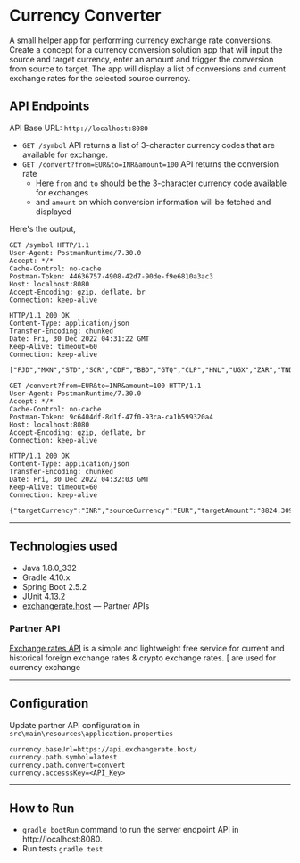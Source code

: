 # Currency Converter

A small helper app for performing currency exchange rate conversions. Create a concept for a currency conversion solution app that will input the source and target currency, enter an amount and trigger the conversion from source to target. The app will display a list of conversions and current exchange rates for the selected source currency.

## API Endpoints
API Base URL: `http://localhost:8080`
* `GET /symbol` API returns a list of 3-character currency codes that are available for exchange.
* `GET /convert?from=EUR&to=INR&amount=100` API returns the conversion rate
  * Here `from` and `to` should be the 3-character currency code available for exchanges
  * and `amount` on which conversion information will be fetched and displayed

Here's the output,
```
GET /symbol HTTP/1.1
User-Agent: PostmanRuntime/7.30.0
Accept: */*
Cache-Control: no-cache
Postman-Token: 44636757-4908-42d7-90de-f9e6810a3ac3
Host: localhost:8080
Accept-Encoding: gzip, deflate, br
Connection: keep-alive
 
HTTP/1.1 200 OK
Content-Type: application/json
Transfer-Encoding: chunked
Date: Fri, 30 Dec 2022 04:31:22 GMT
Keep-Alive: timeout=60
Connection: keep-alive
 
["FJD","MXN","STD","SCR","CDF","BBD","GTQ","CLP","HNL","UGX","ZAR","TND","STN","CUC","BSD","SLL","SDG","IQD","CUP","GMD","TWD","RSD","DOP","KMF","MYR","FKP","XOF","GEL","BTC","UYU","MAD","CVE","TOP","AZN","OMR","PGK","KES","SEK","CNH","BTN","UAH","GNF","ERN","MZN","SVC","ARS","QAR","IRR","XPD","CNY","THB","UZS","XPF","MRU","BDT","LYD","BMD","KWD","PHP","XPT","RUB","PYG","ISK","JMD","COP","MKD","USD","DZD","PAB","GGP","SGD","ETB","JEP","KGS","SOS","VUV","LAK","BND","XAF","LRD","XAG","CHF","HRK","ALL","DJF","VES","ZMW","TZS","VND","XAU","AUD","ILS","GHS","GYD","KPW","BOB","KHR","MDL","IDR","KYD","AMD","BWP","SHP","TRY","LBP","TJS","JOD","AED","HKD","RWF","EUR","LSL","DKK","CAD","BGN","MMK","MUR","NOK","SYP","IMP","ZWL","GIP","RON","LKR","NGN","CRC","CZK","PKR","XCD","ANG","HTG","BHD","KZT","SRD","SZL","SAR","TTD","YER","MVR","AFN","INR","AWG","KRW","NPR","JPY","MNT","AOA","PLN","GBP","SBD","BYN","HUF","BIF","MWK","MGA","XDR","BZD","BAM","EGP","MOP","NAD","SSP","NIO","PEN","NZD","WST","TMT","CLF","BRL"]
```

```
GET /convert?from=EUR&to=INR&amount=100 HTTP/1.1
User-Agent: PostmanRuntime/7.30.0
Accept: */*
Cache-Control: no-cache
Postman-Token: 9c6404df-8d1f-47f0-93ca-ca1b599320a4
Host: localhost:8080
Accept-Encoding: gzip, deflate, br
Connection: keep-alive
 
HTTP/1.1 200 OK
Content-Type: application/json
Transfer-Encoding: chunked
Date: Fri, 30 Dec 2022 04:32:03 GMT
Keep-Alive: timeout=60
Connection: keep-alive
 
{"targetCurrency":"INR","sourceCurrency":"EUR","targetAmount":"8824.309774","sourceAmount":"100"}
```


---
## Technologies used
* Java 1.8.0_332
* Gradle 4.10.x
* Spring Boot 2.5.2
* JUnit 4.13.2
* [exchangerate.host](https://exchangerate.host/) — Partner APIs
 
### Partner API

[Exchange rates API](https://exchangerate.host/) is a simple and lightweight free service for current and historical foreign exchange rates & crypto exchange rates. [ are used for currency exchange

---
## Configuration

Update partner API configuration in `src\main\resources\application.properties`

```
currency.baseUrl=https://api.exchangerate.host/
currency.path.symbol=latest
currency.path.convert=convert
currency.accesssKey=<API_Key>
```
---
## How to Run
* `gradle bootRun` command to run the server endpoint API in http://localhost:8080.
* Run tests `gradle test`





